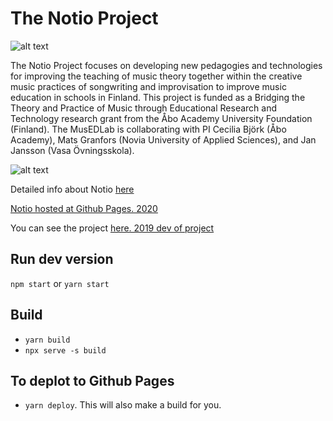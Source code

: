 # The Notio Project

![alt text](https://i.ibb.co/RHDjH85/notio-logo.png "Notio Logo")

The Notio Project focuses on developing new pedagogies and technologies for improving the teaching of music theory together within the creative music practices of songwriting and improvisation to improve music education in schools in Finland. This project is funded as a Bridging the Theory and Practice of Music through Educational Research and Technology research grant from the Åbo Academy University Foundation (Finland). The MusEDLab is collaborating with PI Cecilia Björk (Åbo Academy), Mats Granfors (Novia University of Applied Sciences), and Jan Jansson (Vasa Övningsskola).

![alt text](http://res.cloudinary.com/dfwzmr3kv/image/upload/v1541950072/libpjli26z1bue7z4hs1.png "Notio Proto")

Detailed info about Notio [here](http://musedlab.org/notio)

[Notio hosted at Github Pages. 2020](https://nyumusedlab.github.io/notio/)

You can see the project [here. 2019 dev of project](https://notio.pestanias.now.sh/)

## Run dev version

`npm start` or `yarn start`

## Build

- `yarn build`
- `npx serve -s build`

## To deplot to Github Pages

- `yarn deploy`. This will also make a build for you.
